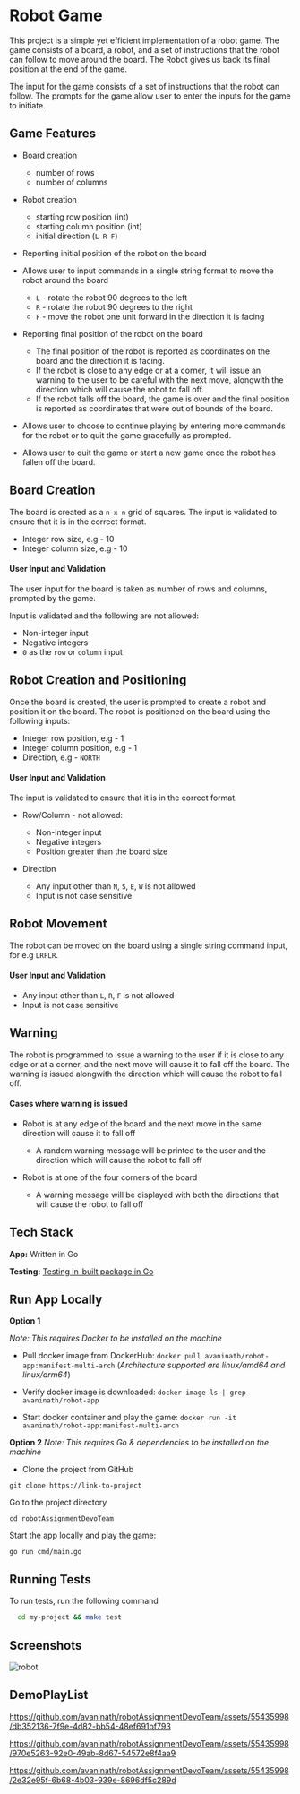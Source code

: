 # Robot Game

This project is a simple yet efficient implementation of a robot game. The game consists of a board, a robot, and a set of instructions that the robot can follow to move around the board. The Robot gives us back its final position at the end of the game.

The input for the game consists of a set of instructions that the robot can follow. The prompts for the game allow user to enter the inputs for the game to initiate.

## Game Features
  - Board creation
    - number of rows
    - number of columns

  - Robot creation
    - starting row position (int)
    - starting column position (int)
    - initial direction (`L R F`)
  
  - Reporting initial position of the robot on the board

  - Allows user to input commands in a single string format to move the robot around the board
    - `L` - rotate the robot 90 degrees to the left
    - `R` - rotate the robot 90 degrees to the right
    - `F` - move the robot one unit forward in the direction it is facing

  - Reporting final position of the robot on the board
    - The final position of the robot is reported as coordinates on the board and the direction it is facing.
    - If the robot is close to any edge or at a corner, it will issue an warning to the user to be careful with the next move, alongwith the direction which will cause the robot to fall off.
    - If the robot falls off the board, the game is over and the final position is reported as coordinates that were out of bounds of the board.

  - Allows user to choose to continue playing by entering more commands for the robot or to quit the game gracefully as prompted.

  - Allows user to quit the game or start a new game once the robot has fallen off the board.


## Board Creation
The board is created as a `n x n` grid of squares. The input is validated to ensure that it is in the correct format.
- Integer row size, e.g - 10
- Integer column size, e.g - 10

#### User Input and Validation
The user input for the board is taken as number of rows and columns, prompted by the game. 

Input is validated and the following are not allowed:
  - Non-integer input
  - Negative integers
  - `0` as the `row` or `column` input 


## Robot Creation and Positioning
Once the board is created, the user is prompted to create a robot and position it on the board. The robot is positioned on the board using the following inputs:
- Integer row position, e.g - 1
- Integer column position, e.g - 1
- Direction, e.g - `NORTH`

#### User Input and Validation
The input is validated to ensure that it is in the correct format.
- Row/Column - not allowed:
  - Non-integer input
  - Negative integers
  - Position greater than the board size

- Direction
  - Any input other than `N`, `S`, `E`, `W` is not allowed
  - Input is not case sensitive


## Robot Movement
The robot can be moved on the board using a single string command input, for e.g `LRFLR`.

#### User Input and Validation
- Any input other than `L`, `R`, `F` is not allowed
- Input is not case sensitive


## Warning
The robot is programmed to issue a warning to the user if it is close to any edge or at a corner, and the next move will cause it to fall off the board. The warning is issued alongwith the direction which will cause the robot to fall off.

#### Cases where warning is issued
- Robot is at any edge of the board and the next move in the same direction will cause it to fall off
  - A random warning message will be printed to the user and the direction which will cause the robot to fall off

- Robot is at one of the four corners of the board
  - A warning message will be displayed with both the directions that will cause the robot to fall off


## Tech Stack
**App:** Written in Go

**Testing:** [Testing in-built package in Go](https://pkg.go.dev/testing)

## Run App Locally
**Option 1** 

*Note:* *This requires Docker to be installed on the machine*

- Pull docker image from DockerHub:
```docker pull avaninath/robot-app:manifest-multi-arch```
(*Architecture supported are linux/amd64 and linux/arm64*)

- Verify docker image is downloaded:
```docker image ls | grep avaninath/robot-app```

- Start docker container and play the game:
```docker run -it avaninath/robot-app:manifest-multi-arch```

**Option 2**
*Note:* *This requires Go & dependencies to be installed on the machine*

- Clone the project from GitHub

```git clone https://link-to-project```

Go to the project directory

```cd robotAssignmentDevoTeam```

Start the app locally and play the game:

```go run cmd/main.go```


## Running Tests​
To run tests, run the following command

```bash
  cd my-project && make test
```


## Screenshots
![robot](https://github.com/avaninath/robotAssignmentDevoTeam/assets/55435998/c49d8e72-7e40-4570-9536-c60892f4ae23)


## DemoPlayList
https://github.com/avaninath/robotAssignmentDevoTeam/assets/55435998/db352136-7f9e-4d82-bb54-48ef691bf793


https://github.com/avaninath/robotAssignmentDevoTeam/assets/55435998/970e5263-92e0-49ab-8d67-54572e8f4aa9


https://github.com/avaninath/robotAssignmentDevoTeam/assets/55435998/2e32e95f-6b68-4b03-939e-8696df5c289d



